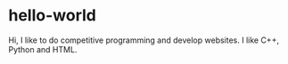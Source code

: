 # hello-world

Hi, 
I like to do competitive programming and develop websites. I like C++, Python and HTML.

